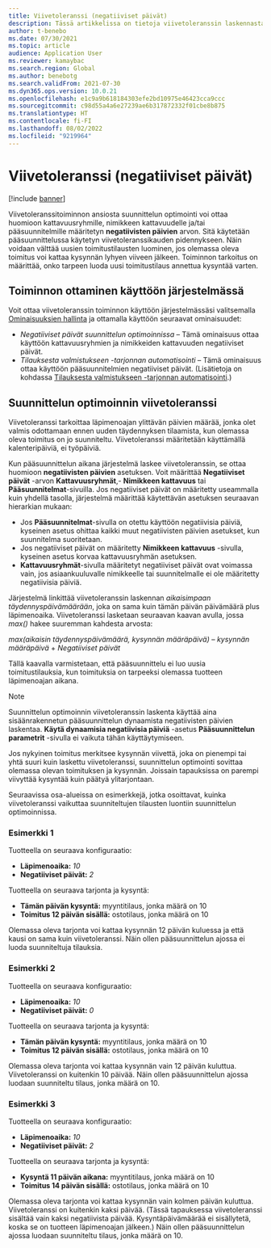 ```yaml
---
title: Viivetoleranssi (negatiiviset päivät)
description: Tässä artikkelissa on tietoja viivetoleranssin laskennasta ja siitä, miten se vaikuttaa suunnitellun tilauksen luontiin suunnittelun optimoinnissa.
author: t-benebo
ms.date: 07/30/2021
ms.topic: article
audience: Application User
ms.reviewer: kamaybac
ms.search.region: Global
ms.author: benebotg
ms.search.validFrom: 2021-07-30
ms.dyn365.ops.version: 10.0.21
ms.openlocfilehash: e1c9a9b618184303efe2bd10975e46423cca9ccc
ms.sourcegitcommit: c98d55a4a6e27239ae6b317872332f01cbe8b875
ms.translationtype: HT
ms.contentlocale: fi-FI
ms.lasthandoff: 08/02/2022
ms.locfileid: "9219964"
---
```

# <a name="delay-tolerance-negative-days"></a>Viivetoleranssi (negatiiviset päivät)

[!include [banner](../../includes/banner.md)]

Viivetoleranssitoiminnon ansiosta suunnittelun optimointi voi ottaa huomioon kattavuusryhmille, nimikkeen kattavuudelle ja/tai pääsuunnitelmille määritetyn **negatiivisten päivien** arvon. Sitä käytetään pääsuunnittelussa käytetyn viivetoleranssikauden pidennykseen. Näin voidaan välttää uusien toimitustilausten luominen, jos olemassa oleva toimitus voi kattaa kysynnän lyhyen viiveen jälkeen. Toiminnon tarkoitus on määrittää, onko tarpeen luoda uusi toimitustilaus annettua kysyntää varten.

## <a name="turn-on-the-feature-in-your-system"></a>Toiminnon ottaminen käyttöön järjestelmässä

Voit ottaa viivetoleranssin toiminnon käyttöön järjestelmässäsi valitsemalla [Ominaisuuksien hallinta](../../../fin-ops-core/fin-ops/get-started/feature-management/feature-management-overview.md) ja ottamalla käyttöön seuraavat ominaisuudet:

- *Negatiiviset päivät suunnittelun optimoinnissa* – Tämä ominaisuus ottaa käyttöön kattavuusryhmien ja nimikkeiden kattavuuden negatiiviset päivät.
- *Tilauksesta valmistukseen -tarjonnan automatisointi* – Tämä ominaisuus ottaa käyttöön pääsuunnitelmien negatiiviset päivät. (Lisätietoja on kohdassa [Tilauksesta valmistukseen -tarjonnan automatisointi](../make-to-order-supply-automation.md).)

## <a name="delay-tolerance-in-planning-optimization"></a>Suunnittelun optimoinnin viivetoleranssi

Viivetoleranssi tarkoittaa läpimenoajan ylittävän päivien määrää, jonka olet valmis odottamaan ennen uuden täydennyksen tilaamista, kun olemassa oleva toimitus on jo suunniteltu. Viivetoleranssi määritetään käyttämällä kalenteripäiviä, ei työpäiviä.

Kun pääsuunnittelun aikana järjestelmä laskee viivetoleranssin, se ottaa huomioon **negatiivisten päivien** asetuksen. Voit määrittää **Negatiiviset päivät** -arvon **Kattavuusryhmät**,- **Nimikkeen kattavuus** tai **Pääsuunnitelmat**-sivuilla. Jos negatiiviset päivät on määritetty useammalla kuin yhdellä tasolla, järjestelmä määrittää käytettävän asetuksen seuraavan hierarkian mukaan:

- Jos **Pääsuunnitelmat**-sivulla on otettu käyttöön negatiivisia päiviä, kyseinen asetus ohittaa kaikki muut negatiivisten päivien asetukset, kun suunnitelma suoritetaan.
- Jos negatiiviset päivät on määritetty **Nimikkeen kattavuus** -sivulla, kyseinen asetus korvaa kattavuusryhmän asetuksen.
- **Kattavuusryhmät**-sivulla määritetyt negatiiviset päivät ovat voimassa vain, jos asiaankuuluvalle nimikkeelle tai suunnitelmalle ei ole määritetty negatiivisia päiviä.

Järjestelmä linkittää viivetoleranssin laskennan *aikaisimpaan täydennyspäivämäärään*, joka on sama kuin tämän päivän päivämäärä plus läpimenoaika. Viivetoleranssi lasketaan seuraavan kaavan avulla, jossa *max()* hakee suuremman kahdesta arvosta:

*max(aikaisin täydennyspäivämäärä, kysynnän määräpäivä)* – *kysynnän määräpäivä* + *Negatiiviset päivät*

Tällä kaavalla varmistetaan, että pääsuunnittelu ei luo uusia toimitustilauksia, kun toimituksia on tarpeeksi olemassa tuotteen läpimenoajan aikana.

> [!NOTE]
> Suunnittelun optimoinnin viivetoleranssin laskenta käyttää aina sisäänrakennetun pääsuunnittelun dynaamista negatiivisten päivien laskentaa. **Käytä dynaamisia negatiivisia päiviä** -asetus **Pääsuunnittelun parametrit** -sivulla ei vaikuta tähän käyttäytymiseen.

Jos nykyinen toimitus merkitsee kysynnän viivettä, joka on pienempi tai yhtä suuri kuin laskettu viivetoleranssi, suunnittelun optimointi sovittaa olemassa olevan toimituksen ja kysynnän. Joissain tapauksissa on parempi viivyttää kysyntää kuin päätyä ylitarjontaan.

Seuraavissa osa-alueissa on esimerkkejä, jotka osoittavat, kuinka viivetoleranssi vaikuttaa suunniteltujen tilausten luontiin suunnittelun optimoinnissa.

### <a name="example-1"></a>Esimerkki 1

Tuotteella on seuraava konfiguraatio:

- **Läpimenoaika:** *10*
- **Negatiiviset päivät:** *2*

Tuotteella on seuraava tarjonta ja kysyntä:

- **Tämän päivän kysyntä:** myyntitilaus, jonka määrä on 10
- **Toimitus 12 päivän sisällä:** ostotilaus, jonka määrä on 10

Olemassa oleva tarjonta voi kattaa kysynnän 12 päivän kuluessa ja että kausi on sama kuin viivetoleranssi. Näin ollen pääsuunnittelun ajossa ei luoda suunniteltuja tilauksia.

### <a name="example-2"></a>Esimerkki 2

Tuotteella on seuraava konfiguraatio:

- **Läpimenoaika:** *10*
- **Negatiiviset päivät:** *0*

Tuotteella on seuraava tarjonta ja kysyntä:

- **Tämän päivän kysyntä:** myyntitilaus, jonka määrä on 10
- **Toimitus 12 päivän sisällä:** ostotilaus, jonka määrä on 10

Olemassa oleva tarjonta voi kattaa kysynnän vain 12 päivän kuluttua. Viivetoleranssi on kuitenkin 10 päivää. Näin ollen pääsuunnittelun ajossa luodaan suunniteltu tilaus, jonka määrä on 10.

### <a name="example-3"></a>Esimerkki 3

Tuotteella on seuraava konfiguraatio:

- **Läpimenoaika:** *10*
- **Negatiiviset päivät:** *2*

Tuotteella on seuraava tarjonta ja kysyntä:

- **Kysyntä 11 päivän aikana:** myyntitilaus, jonka määrä on 10
- **Toimitus 14 päivän sisällä:** ostotilaus, jonka määrä on 10

Olemassa oleva tarjonta voi kattaa kysynnän vain kolmen päivän kuluttua. Viivetoleranssi on kuitenkin kaksi päivää. (Tässä tapauksessa viivetoleranssi sisältää vain kaksi negatiivista päivää. Kysyntäpäivämäärää ei sisällytetä, koska se on tuotteen läpimenoajan jälkeen.) Näin ollen pääsuunnittelun ajossa luodaan suunniteltu tilaus, jonka määrä on 10.
